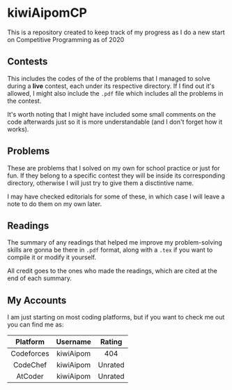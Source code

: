 # kiwiAipomCP

This is a repository created to keep track of my progress as I do a new start on Competitive Programming as of 2020

## Contests

This includes the codes of the of the problems that I managed to solve during a **live** contest, each under its respective directory. If I find out it's allowed, I might also include the `.pdf` file which includes all the problems in the contest.

It's worth noting that I might have included some small comments on the code afterwards just so it is more understandable (and I don't forget how it works).

## Problems

These are problems that I solved on my own for school practice or just for fun. If they belong to a specific contest they will be inside its corresponding directory, otherwise I will just try to give them a disctintive name.

I may have checked editorials for some of these, in which case I will leave a note to do them on my own later.

## Readings

The summary of any readings that helped me improve my problem-solving skills are gonna be there in `.pdf` format, along with a `.tex` if you want to compile it or modify it yourself.

All credit goes to the ones who made the readings, which are cited at the end of each summary.

## My Accounts

I am just starting on most coding platforms, but if you want to check me out you can find me as:

|  **Platform** | **Username** | **Rating** |
| :---: | :---: | :---: |
|  Codeforces | kiwiAipom | 404 |
|  CodeChef | kiwiAipom | Unrated |
|  AtCoder | kiwiAipom | Unrated |
